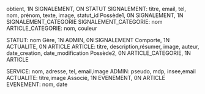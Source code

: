obtient, 1N SIGNALEMENT, ON STATUT
SIGNALEMENT: titre, email, tel, nom, prénom, texte, image, statut_id
Possède1, 0N SIGNALEMENT, 1N SIGNALEMENT_CATEGORIE
SIGNALEMENT_CATEGORIE: nom
ARTICLE_CATEGORIE: nom, couleur

STATUT: nom
Gère, 1N ADMIN, 0N SIGNALEMENT
Comporte, 1N ACTUALITE, 0N ARTICLE
ARTICLE: titre, description,résumer, image, auteur, date_creation, date_modification
Possède2, 0N ARTICLE_CATEGORIE, 1N ARTICLE

SERVICE: nom, adresse, tel, email,image
ADMIN: pseudo, mdp, insee,email
ACTUALITE: titre,image
Associé, 1N EVENEMENT, 0N ARTICLE
EVENEMENT: nom, date